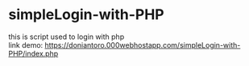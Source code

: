 # simpleLogin-with-PHP

this is script used to login with php<br>
link demo: https://doniantoro.000webhostapp.com/simpleLogin-with-PHP/index.php
